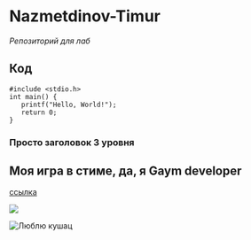 # Nazmetdinov-Timur
_Репозиторий для лаб_
## Код
```
#include <stdio.h>
int main() {
   printf("Hello, World!");
   return 0;
}
```
### Просто заголовок 3 уровня

## Моя игра в стиме, да, я Gaym developer
[ссылка](https://store.steampowered.com/app/2938480/AkuNet_nameless)

![](https://www.google.com/url?sa=i&url=https%3A%2F%2Fstore.steampowered.com%2Fapp%2F3069570%2FTech_Store_Simulator_Prologue%2F%3Fl%3Drussian%26snr%3D1_300_morelikev2__tab-FreeGames_5&psig=AOvVaw1iAzp_wazzuh6zV-qP7fck&ust=1727897714028000&source=images&cd=vfe&opi=89978449&ved=0CBMQjRxqFwoTCIi-oKj27YgDFQAAAAAdAAAAABAI)
















![Люблю кушац](https://media1.tenor.com/m/iaGQEpzcRW0AAAAd/yui.gif)
